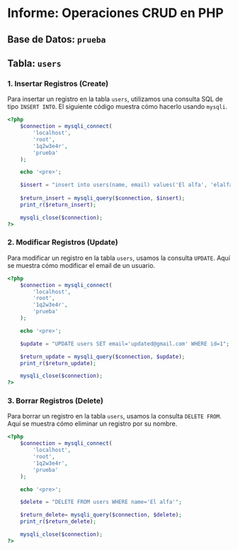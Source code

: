 # Informe: Operaciones CRUD en PHP

## Base de Datos: `prueba`
## Tabla: `users`

### 1. Insertar Registros (Create)

Para insertar un registro en la tabla `users`, utilizamos una consulta SQL de tipo `INSERT INTO`. El siguiente código muestra cómo hacerlo usando `mysqli`.

```php
<?php
    $connection = mysqli_connect(
        'localhost',
        'root',
        '1q2w3e4r',
        'prueba'
    );

    echo '<pre>';

    $insert = "insert into users(name, email) values('El alfa', 'elalfa@gmail.com')";
    
    $return_insert = mysqli_query($connection, $insert);
    print_r($return_insert);

    mysqli_close($connection);
?>
```

### 2. Modificar Registros (Update)

Para modificar un registro en la tabla `users`, usamos la consulta `UPDATE`. Aquí se muestra cómo modificar el email de un usuario.

```php
<?php
    $connection = mysqli_connect(
        'localhost',
        'root',
        '1q2w3e4r',
        'prueba'
    );

    echo '<pre>';

    $update = "UPDATE users SET email='updated@gmail.com' WHERE id=1";

    $return_update = mysqli_query($connection, $update);
    print_r($return_update);

    mysqli_close($connection);
?>
```

### 3. Borrar Registros (Delete)

Para borrar un registro en la tabla `users`, usamos la consulta `DELETE FROM`. Aquí se muestra cómo eliminar un registro por su nombre.

```php
<?php
    $connection = mysqli_connect(
        'localhost',
        'root',
        '1q2w3e4r',
        'prueba'
    );

    echo '<pre>';

    $delete = "DELETE FROM users WHERE name='El alfa'";

    $return_delete= mysqli_query($connection, $delete);
    print_r($return_delete);

    mysqli_close($connection);
?>
```
